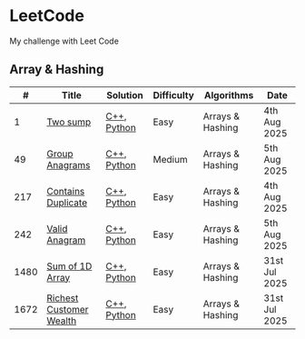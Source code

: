 # LeetCode
My challenge with Leet Code

## Array & Hashing

| # | Title | Solution | Difficulty | Algorithms | Date |
|---| ----- | -------- | ---------- | ---------- | ---- |
|1|[Two sump](https://leetcode.com/problems/two-sum)|[C++](./algorithms/cpp/1_twosum.cpp), [Python](/algorithms/python/1_twosump.py)|Easy|Arrays & Hashing|4th Aug 2025|
|49|[Group Anagrams](https://leetcode.com/problems/group-anagrams)|[C++](./algorithms/cpp/49_groupanagrams.cpp), [Python](/algorithms/python/49_groupanagrams.py)|Medium|Arrays & Hashing|5th Aug 2025|
|217|[Contains Duplicate](https://leetcode.com/problems/contains-duplicate)|[C++](./algorithms/cpp/217_containsduplicate.cpp), [Python](./algorithms/python/217_containsduplicate.py)|Easy|Arrays & Hashing|4th Aug 2025|
|242|[Valid Anagram](https://leetcode.com/problems/valid-anagram)|[C++](./algorithms/cpp/242_validanagram.cpp), [Python](./algorithms/python/242_validanagram.py)|Easy|Arrays & Hashing|5th Aug 2025|
|1480| [Sum of 1D Array](https://leetcode.com/problems/running-sum-of-1d-array)|[C++](./algorithms/cpp/1480_sumof1darry.cpp), [Python](./algorithms/python/1480_sumof1darray.py)| Easy | Arrays & Hashing | 31st Jul 2025 |
|1672| [Richest Customer Wealth](https://leetcode.com/problems/richest-customer-wealth)|[C++](./algorithms/cpp/1672_richestCustomerWealth.cpp), [Python](./algorithms/python/1672_richestCustomerWealth.py)| Easy | Arrays & Hashing | 31st Jul 2025 |
